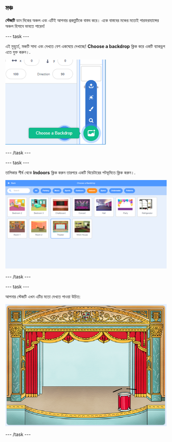 ## মঞ্চ

**স্টেজটি** ডান দিকের অঞ্চল এবং এটিই আপনার প্রকল্পটিকে বাস্তব করে। একে বাস্তবের মঞ্চের মতোই পারফরম্যান্সের অঞ্চল হিসাবে ভাবতে পারেন!

--- task ---

এই মুহুর্তে, মঞ্চটি সাদা এবং দেখতে বেশ একঘেয়ে দেখাচ্ছে! **Choose a backdrop** ক্লিক করে একটি ব্যাকড্রপ এতে যুক্ত করুন।.

![স্ক্রিনশট](images/band-stage-choose.png)

--- /task ---

--- task ---

তালিকার শীর্ষ থেকে **Indoors** ক্লিক করুন তারপরে একটি থিয়েটারের পটভূমিতে ক্লিক করুন।.

![স্ক্রিনশট](images/band-backdrop.png)

--- /task ---

--- task ---

আপনার স্টেজটি এখন এটির মতো দেখতে পাওয়া উচিত:

![স্ক্রিনশট](images/band-stage.png)

--- /task ---
